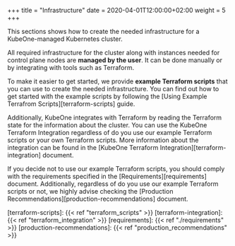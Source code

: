 +++
title = "Infrastructure"
date = 2020-04-01T12:00:00+02:00
weight = 5
+++

This sections shows how to create the needed infrastructure for a
KubeOne-managed Kubernetes cluster.

All required infrastructure for the cluster along with instances needed for
control plane nodes are **managed by the user**. It can be done manually or by
integrating with tools such as Terraform.

To make it easier to get started, we
provide **example Terraform scripts** that you can use to create the needed
infrastructure. You can find out how to get started with the example scripts
by following the [Using Example Terrafrom Scripts][terraform-scripts] guide.

Additionally, KubeOne integrates with Terraform by reading the Terraform state
for the information about the cluster. You can use the KubeOne Terraform
Integration regardless of do you use our example Terraform scripts or your own
Terraform scripts. More information about the integration can be found in the
[KubeOne Terraform Integration][terraform-integration] document.

If you decide not to use our example Terraform scripts, you should comply with
the requirements specified in the [Requirements][requirements] document.
Additionally, regardless of do you use our example Terraform scripts or not,
we highly advise checking the
[Production Recommendations][production-recommendations] document.

[terraform-scripts]: {{< ref "terraform_scripts" >}}
[terraform-integration]: {{< ref "terraform_integration" >}}
[requirements]: {{< ref "./requirements" >}}
[production-recommendations]: {{< ref "production_recommendations" >}}

